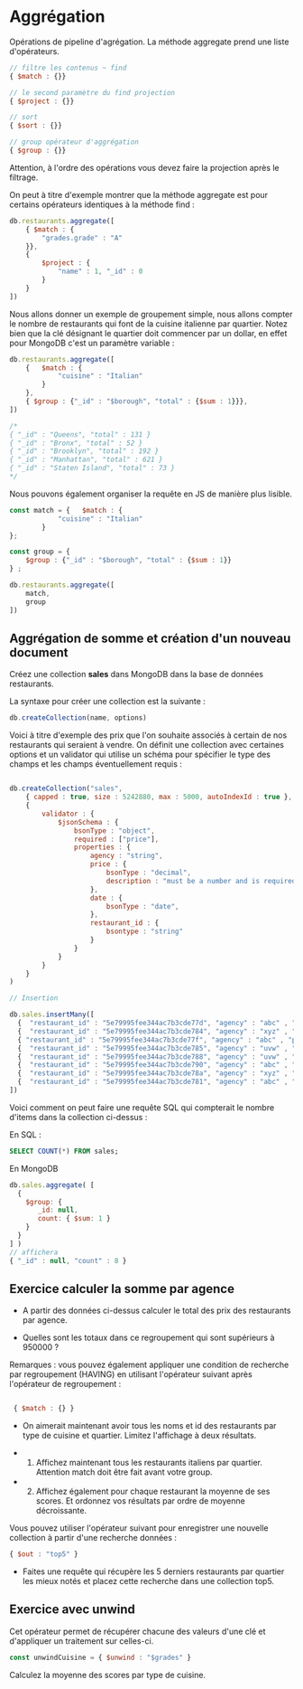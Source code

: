 # Aggrégation

Opérations de pipeline d'agrégation. La méthode aggregate prend une liste d'opérateurs.

```js
// filtre les contenus ~ find
{ $match : {}}

// le second paramètre du find projection
{ $project : {}}

// sort
{ $sort : {}}

// group opérateur d'aggrégation
{ $group : {}}

```

Attention, à l'ordre des opérations vous devez faire la projection après le filtrage.

On peut à titre d'exemple montrer que la méthode aggregate est pour certains opérateurs identiques à la méthode find :

```js
db.restaurants.aggregate([
    { $match : {
        "grades.grade" : "A"
    }},
    {
        $project : {
            "name" : 1, "_id" : 0
        }
    }
])

```

Nous allons donner un exemple de groupement simple, nous allons compter le nombre de restaurants qui font de la cuisine italienne par quartier. Notez bien que la clé désignant le quartier doit commencer par un dollar, en effet pour MongoDB c'est un paramètre variable :

```js
db.restaurants.aggregate([
    {   $match : {
            "cuisine" : "Italian"
        }
    },
    { $group : {"_id" : "$borough", "total" : {$sum : 1}}},
])

/*
{ "_id" : "Queens", "total" : 131 }
{ "_id" : "Bronx", "total" : 52 }
{ "_id" : "Brooklyn", "total" : 192 }
{ "_id" : "Manhattan", "total" : 621 }
{ "_id" : "Staten Island", "total" : 73 }
*/
```

Nous pouvons également organiser la requête en JS de manière plus lisible.

```js
const match = {   $match : {
            "cuisine" : "Italian"
        }
};

const group = { 
    $group : {"_id" : "$borough", "total" : {$sum : 1}}
} ;

db.restaurants.aggregate([
    match,
    group
])
```

## Aggrégation de somme et création d'un nouveau document

Créez une collection **sales** dans MongoDB dans la base de données restaurants.

La syntaxe pour créer une collection est la suivante :

```js
db.createCollection(name, options)

```

Voici à titre d'exemple des prix que l'on souhaite associés à certain de nos restaurants qui seraient à vendre. On définit une collection avec certaines options et un validator qui utilise un schéma pour spécifier le type des champs et les champs éventuellement requis :

```js

db.createCollection("sales", 
    { capped : true, size : 5242880, max : 5000, autoIndexId : true },
    {
        validator : {
            $jsonSchema : {
                bsonType : "object",
                required : ["price"],
                properties : {
                    agency : "string",
                    price : {
                        bsonType : "decimal",
                        description : "must be a number and is required"
                    },
                    date : {
                        bsonType : "date",
                    },
                    restaurant_id : {
                        bsontype : "string"
                    }
                }
            }
        }
    }
)

// Insertion

db.sales.insertMany([
  {  "restaurant_id" : "5e79995fee344ac7b3cde77d", "agency" : "abc" , "price" : NumberDecimal("100000"),  "date" : ISODate("2014-03-01T08:00:00Z") },
  {  "restaurant_id" : "5e79995fee344ac7b3cde784", "agency" : "xyz" , "price" : NumberDecimal("200000"),  "date" : ISODate("2014-03-01T09:00:00Z") },
  { "restaurant_id" : "5e79995fee344ac7b3cde77f", "agency" : "abc" , "price" : NumberDecimal("5000000"),  "date" : ISODate("2014-03-15T09:00:00Z") },
  {  "restaurant_id" : "5e79995fee344ac7b3cde785", "agency" : "uvw" , "price" : NumberDecimal("5000000"),  "date" : ISODate("2014-04-04T11:21:39.736Z") },
  {  "restaurant_id" : "5e79995fee344ac7b3cde788", "agency" : "uvw" , "price" : NumberDecimal("10000000"),  "date" : ISODate("2014-04-04T21:23:13.331Z") },
  {  "restaurant_id" : "5e79995fee344ac7b3cde790", "agency" : "abc" , "price" : NumberDecimal("700000.5"),  "date" : ISODate("2015-06-04T05:08:13Z") },
  {  "restaurant_id" : "5e79995fee344ac7b3cde78a", "agency" : "xyz" , "price" : NumberDecimal("700000.5"),  "date" : ISODate("2015-09-10T08:43:00Z") },
  {  "restaurant_id" : "5e79995fee344ac7b3cde781", "agency" : "abc" , "price" : NumberDecimal("1000000") , "date" : ISODate("2016-02-06T20:20:13Z") },
])

```

Voici comment on peut faire une requête SQL qui compterait le nombre d'items dans la collection ci-dessus :

En SQL :

```sql
SELECT COUNT(*) FROM sales;
```

En MongoDB

```js
db.sales.aggregate( [
  {
    $group: {
       _id: null,
       count: { $sum: 1 }
    }
  }
] )
// affichera
{ "_id" : null, "count" : 8 }
```

## Exercice calculer la somme par agence

- A partir des données ci-dessus calculer le total des prix des restaurants par agence.

- Quelles sont les totaux dans ce regroupement qui sont supérieurs à 950000 ?

Remarques : vous pouvez également appliquer une condition de recherche par regroupement (HAVING) en utilisant l'opérateur suivant après l'opérateur de regroupement :

```js

 { $match : {} }

```

- On aimerait maintenant avoir tous les noms et id des restaurants par type de cuisine et quartier. Limitez l'affichage à deux résultats.

- 1. Affichez maintenant tous les restaurants italiens par quartier. Attention match doit être fait avant votre group.

- 2. Affichez également pour chaque restaurant la moyenne de ses scores. Et ordonnez vos résultats par ordre de moyenne décroissante.

Vous pouvez utiliser l'opérateur suivant pour enregistrer une nouvelle collection à partir d'une recherche données :

```js
{ $out : "top5" }
```

- Faites une requête qui récupère les 5 derniers restaurants par quartier les mieux notés et placez cette recherche dans une collection top5.


## Exercice avec unwind

Cet opérateur permet de récupérer chacune des valeurs d'une clé et d'appliquer un traitement sur celles-ci.


```js
const unwindCuisine = { $unwind : "$grades" } 
```

Calculez la moyenne des scores par type de cuisine.